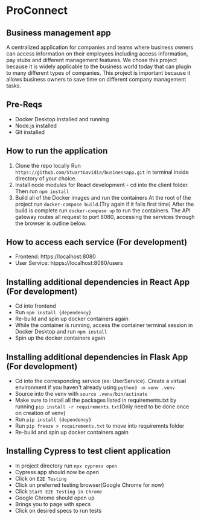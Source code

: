 # ProConnect
## Business management app
A centralized application for companies and teams where business owners can access information on their employees including access information, pay stubs and different management features. We chose this project because it is widely applicable to the business world today that can plugin to many different types of companies. This project is important because it allows business owners to save time on different company management tasks. 

## Pre-Reqs
* Docker Desktop installed and running
* Node.js installed
* Git installed

## How to run the application
1. Clone the repo locally
Run ```https://github.com/StuartGavidia/businessapp.git``` in terminal inside directory of your choice.
2. Install node modules for React development - cd into the client folder. Then run ```npm install```
3. Build all of the Docker images and run the containers
At the root of the project run ```docker-compose build```.(Try again if it fails first time) After the build is complete run ```docker-compose up``` to run the containers. The API gateway routes all request to port 8080, accessing the services through the browser is outline below.

## How to access each service (For development)
* Frontend: https://localhost:8080
* User Service: htpps://localhost:8080/users

## Installing additional dependencies in React App (For development)
* Cd into frontend
* Run ```npm install {dependency}```
* Re-build and spin up docker containers again
* While the container is running, access the container terminal session in Docker Desktop and run ```npm install```
* Spin up the docker containers again

## Installing additional dependencies in Flask App (For development)
* Cd into the corresponding service (ex: UserService). Create a virtual environment if you haven't already using ```python3 -m venv .venv```
* Source into the venv with ```source .venv/bin/activate```
* Make sure to install all the packages listed in requirements.txt by running ```pip install -r requirements.txt```(Only need to be done once on creation of venv)
* Run ```pip install {dependency}```
* Run ```pip freeze > requirements.txt``` to move into requiremnts folder
* Re-build and spin up docker containers again

## Installing Cypress to test client application
* In project directory run `npx cypress open`
* Cypress app should now be open
* Click on `E2E Testing`
* Click on preferred testing browser(Google Chrome for now)
* Click `Start E2E Testing in Chrome`
* Google Chrome should open up
* Brings you to page with specs
* Click on desired specs to run tests